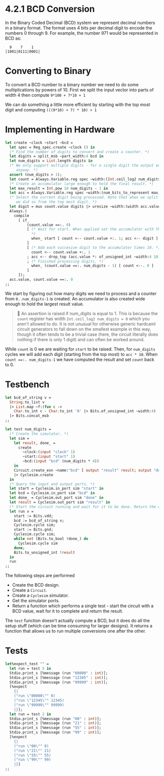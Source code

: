 # 4.2.1 BCD Conversion

In the Binary Coded Decimal (BCD) system we represent decimal numbers in a binary format.
The format uses 4 bits per decimal digit to encode the numbers 0 through 9. For example,
the number 971 would be represented in BCD as:

```
  9    7    1
|1001|0111|0001|
```

# Converting to Binary

To convert a BCD number to a binary number we need to do some multiplications by powers
of 10. First we split the input vector into parts of width 4 then compute `9*100 + 7*10 +
1`

We can do something a little more efficient by starting with the top most digit and
computing `(((9*10) + 7) * 10) + 1`

# Implementing in Hardware

<!-- $MDX file=./lib/binary_coded_decimal.ml,part=bcd -->
```ocaml
let create ~clock ~start ~bcd =
  let spec = Reg_spec.create ~clock () in
  (* Find the number of digits to convert and create a counter. *)
  let digits = split_msb ~part_width:4 bcd in
  let num_digits = List.length digits in
  (* We only support multiple digits - for a single digit the output equals the input
     anyway. *)
  assert (num_digits > 1);
  let count = Always.Variable.reg spec ~width:(Int.ceil_log2 num_digits) in
  (* Create an accumulator large enough to hold the final result. *)
  let max_result = Int.pow 10 num_digits - 1 in
  let acc = Always.Variable.reg spec ~width:(num_bits_to_represent max_result) in
  (* Select the current digit being processed. Note that when we split [bcd] into [digits]
     we did so from the top most digit. *)
  let digit = mux count.value digits |> uresize ~width:(width acc.value) in
  Always.(
    compile
      [ if_
          (count.value ==:. 0)
          [ (* Wait for start. When applied set the accumulator with the top most digit.
            *)
            when_ start [ count <-- count.value +:. 1; acc <-- digit ]
          ]
          [ (* Add each succesive digit to the accumulator times 10. *)
            count <-- count.value +:. 1
          ; acc <-- drop_top (acc.value *: of_unsigned_int ~width:4 10) ~width:4 +: digit
          ; (* Finished processing digits. *)
            when_ (count.value ==:. num_digits - 1) [ count <--. 0 ]
          ]
      ]);
  acc.value, count.value ==:. 0
;;
```

We start by figuring out how many digits we need to process and a counter from
`0..num_digits-1` is created. An accumulator is also created wide enough to hold the
largest result value.

> 📝 An assertion is raised if num_digits is equal to 1. This is because the `count`
> register has width `Int.ceil_log2 num_digits = 0` which you aren't allowed to do. It is
> not unusual for otherwise generic hardcaml circuit generators to fall down on the
> smallest example in this way, though it often tends to be a trivial case (here, the
> circuit literally does nothing if there is only 1 digit) and can often be worked around.

While `count` is 0 we are waiting for `start` to be raised. Then, for `num_digits` cycles
we will add each digit (starting from the top most) to `acc * 10`. When `count ==:.
num_digits-1` we have computed the result and set `count` back to 0.

# Testbench

<!-- $MDX file=./lib/binary_coded_decimal.ml,part=testbench -->
```ocaml
let bcd_of_string v =
  String.to_list v
  |> List.map ~f:(fun c ->
    Char.to_int c - Char.to_int '0' |> Bits.of_unsigned_int ~width:4)
  |> Bits.concat_msb
;;

let test num_digits =
  (* Create the simulator. *)
  let sim =
    let result, done_ =
      create
        ~clock:(input "clock" 1)
        ~start:(input "start" 1)
        ~bcd:(input "bcd" (num_digits * 4))
    in
    Circuit.create_exn ~name:"bcd" [ output "result" result; output "done" done_ ]
    |> Cyclesim.create
  in
  (* Query the input and output ports. *)
  let start = Cyclesim.in_port sim "start" in
  let bcd = Cyclesim.in_port sim "bcd" in
  let done_ = Cyclesim.out_port sim "done" in
  let result = Cyclesim.out_port sim "result" in
  (* Start the circuit running and wait for it to be done. Return the computed result. *)
  let run v =
    start := Bits.vdd;
    bcd := bcd_of_string v;
    Cyclesim.cycle sim;
    start := Bits.gnd;
    Cyclesim.cycle sim;
    while not (Bits.to_bool !done_) do
      Cyclesim.cycle sim
    done;
    Bits.to_unsigned_int !result
  in
  run
;;
```

The following steps are performed

- Create the BCD design.
- Create a `Circuit`.
- Create a `Cyclesim` simulator.
- Get the simulator ports.
- Return a function which performs a single test - start the circuit with a BCD value,
  wait for it to complete and return the result.

The `test` function doesn't actually compute a BCD, but it does do all the setup stuff
(which can be time consuming for larger designs). It returns a function that allows us to
run multiple conversions one after the other.

# Tests

<!-- $MDX file=./lib/binary_coded_decimal.ml,part=tests -->
```ocaml
let%expect_test "" =
  let run = test 5 in
  Stdio.print_s [%message (run "00000" : int)];
  Stdio.print_s [%message (run "12345" : int)];
  Stdio.print_s [%message (run "99999" : int)];
  [%expect
    {|
    ("run \"00000\"" 0)
    ("run \"12345\"" 12345)
    ("run \"99999\"" 99999)
    |}];
  let run = test 2 in
  Stdio.print_s [%message (run "00" : int)];
  Stdio.print_s [%message (run "21" : int)];
  Stdio.print_s [%message (run "55" : int)];
  Stdio.print_s [%message (run "99" : int)];
  [%expect
    {|
    ("run \"00\"" 0)
    ("run \"21\"" 21)
    ("run \"55\"" 55)
    ("run \"99\"" 99)
    |}]
;;
```
